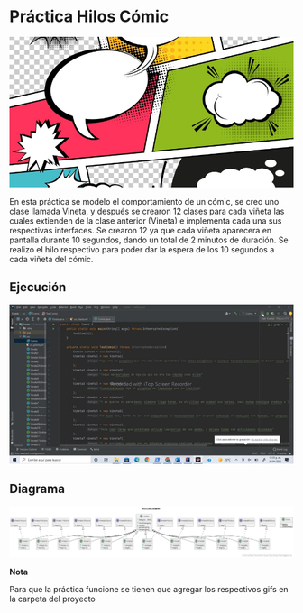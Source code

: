 # Práctica Hilos Cómic
![Ugo-comic](/4-Comic/Diagrama/comic-wall.jpg)

En esta práctica se modelo el comportamiento de un cómic, se creo uno clase llamada Vineta, y después se crearon 12 clases para cada viñeta las cuales extienden de la clase 
anterior (Vineta) e implementa cada una sus respectivas interfaces. Se crearon 12 ya que cada viñeta aparecera en pantalla durante 10 segundos, dando un total de 2 minutos de
duración. Se realizo el hilo respectivo para poder dar la espera de los 10 segundos a cada viñeta del cómic.


## Ejecución
![Ugo-ejecucion](/4-Comic/Diagrama/Comic-ejecucion.gif)

## Diagrama
![Ugo-diagrama](/4-Comic/Diagrama/Diagram.png)

**Nota**

Para que la práctica funcione se tienen que agregar los respectivos gifs en la carpeta del proyecto
